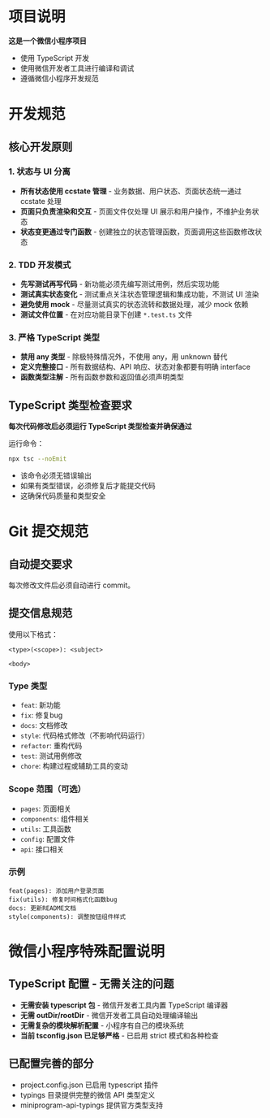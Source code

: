 # 项目说明

**这是一个微信小程序项目**
- 使用 TypeScript 开发
- 使用微信开发者工具进行编译和调试
- 遵循微信小程序开发规范

# 开发规范

## 核心开发原则

### 1. 状态与 UI 分离
- **所有状态使用 ccstate 管理** - 业务数据、用户状态、页面状态统一通过 ccstate 处理
- **页面只负责渲染和交互** - 页面文件仅处理 UI 展示和用户操作，不维护业务状态
- **状态变更通过专门函数** - 创建独立的状态管理函数，页面调用这些函数修改状态

### 2. TDD 开发模式
- **先写测试再写代码** - 新功能必须先编写测试用例，然后实现功能
- **测试真实状态变化** - 测试重点关注状态管理逻辑和集成功能，不测试 UI 渲染
- **避免使用 mock** - 尽量测试真实的状态流转和数据处理，减少 mock 依赖
- **测试文件位置** - 在对应功能目录下创建 `*.test.ts` 文件

### 3. 严格 TypeScript 类型
- **禁用 any 类型** - 除极特殊情况外，不使用 any，用 unknown 替代
- **定义完整接口** - 所有数据结构、API 响应、状态对象都要有明确 interface
- **函数类型注解** - 所有函数参数和返回值必须声明类型

## TypeScript 类型检查要求
**每次代码修改后必须运行 TypeScript 类型检查并确保通过**

运行命令：
```bash
npx tsc --noEmit
```

- 该命令必须无错误输出
- 如果有类型错误，必须修复后才能提交代码
- 这确保代码质量和类型安全

# Git 提交规范

## 自动提交要求
每次修改文件后必须自动进行 commit。

## 提交信息规范
使用以下格式：

```
<type>(<scope>): <subject>

<body>
```

### Type 类型
- `feat`: 新功能
- `fix`: 修复bug
- `docs`: 文档修改
- `style`: 代码格式修改（不影响代码运行）
- `refactor`: 重构代码
- `test`: 测试用例修改
- `chore`: 构建过程或辅助工具的变动

### Scope 范围（可选）
- `pages`: 页面相关
- `components`: 组件相关
- `utils`: 工具函数
- `config`: 配置文件
- `api`: 接口相关

### 示例
```
feat(pages): 添加用户登录页面
fix(utils): 修复时间格式化函数bug
docs: 更新README文档
style(components): 调整按钮组件样式
```

# 微信小程序特殊配置说明

## TypeScript 配置 - 无需关注的问题
- **无需安装 typescript 包** - 微信开发者工具内置 TypeScript 编译器
- **无需 outDir/rootDir** - 微信开发者工具自动处理编译输出
- **无需复杂的模块解析配置** - 小程序有自己的模块系统
- **当前 tsconfig.json 已足够严格** - 已启用 strict 模式和各种检查

## 已配置完善的部分
- project.config.json 已启用 typescript 插件
- typings 目录提供完整的微信 API 类型定义
- miniprogram-api-typings 提供官方类型支持